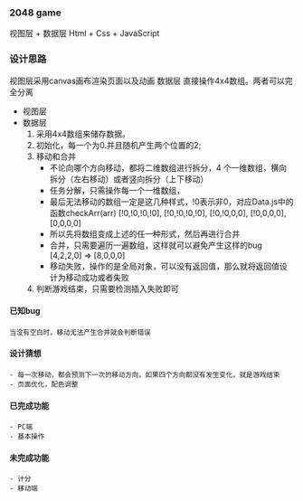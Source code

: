 ### 2048 game
视图层 + 数据层
Html + Css + JavaScript
### 设计思路
视图层采用canvas画布渲染页面以及动画
数据层 直接操作4x4数组。两者可以完全分离

- 视图层
- 数据层
    1. 采用4x4数组来储存数据。
    2. 初始化，每一个为0.并且随机产生两个位置的2;
    3. 移动和合并
        - 不论向哪个方向移动，都将二维数组进行拆分，4 个一维数组，横向拆分（左右移动）或者竖向拆分（上下移动）
        - 任务分解，只需操作每一个一维数组，
        - 最后无法移动的数组一定是这几种样式，!0表示非0，对应Data.js中的函数checkArr(arr)
            [!0,!0,!0,!0],
            [!0,!0,!0,!0],
            [!0,!0,0,0],
            [!0,0,0,0],
            [0,0,0,0]
        - 所以先将数组变成上述的任一种形式，然后再进行合并
        - 合并，只需要遍历一遍数组，这样就可以避免产生这样的bug [4,2,2,0] => [8,0,0,0]
        - 移动失败，操作的是全局对象，可以没有返回值，那么就将返回值设计为移动成功或者失败
    4. 判断游戏结束，只需要检测插入失败即可
#### 已知bug
    当没有空白时，移动无法产生合并就会判断错误
#### 设计猜想
    - 每一次移动，都会预测下一次的移动方向，如果四个方向都没有发生变化，就是游戏结束
    - 页面优化，配色调整
#### 已完成功能
    - PC端
    - 基本操作
#### 未完成功能
    - 计分
    - 移动端
